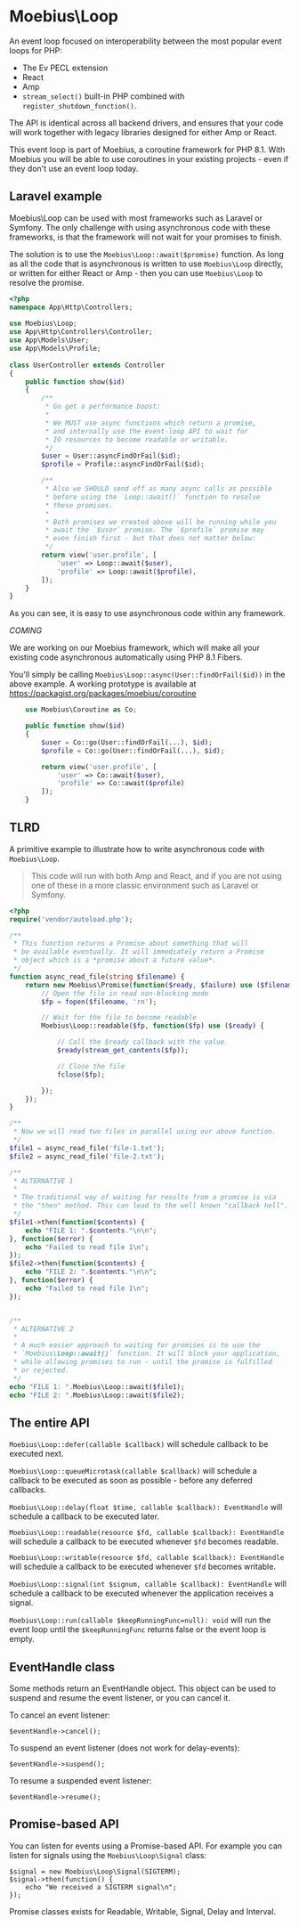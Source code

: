 Moebius\Loop
=======

An event loop focused on interoperability between the most
popular event loops for PHP:

 * The Ev PECL extension
 * React
 * Amp
 * `stream_select()` built-in PHP combined with
   `register_shutdown_function()`.

The API is identical across all backend drivers, and ensures
that your code will work together with legacy libraries
designed for either Amp or React.

This event loop is part of Moebius, a coroutine framework for
PHP 8.1. With Moebius you will be able to use coroutines in
your existing projects - even if they don't use an event loop
today.


Laravel example
---------------

Moebius\Loop can be used with most frameworks such as Laravel
or Symfony. The only challenge with using asynchronous code
with these frameworks, is that the framework will not wait
for your promises to finish.

The solution is to use the `Moebius\Loop::await($promise)` 
function. As long as all the code that is asynchronous is
written to use `Moebius\Loop` directly, or written for either
React or Amp - then you can use `Moebius\Loop` to resolve the
promise.

```php
<?php
namespace App\Http\Controllers;
 
use Moebius\Loop;
use App\Http\Controllers\Controller;
use App\Models\User;
use App\Models\Profile;
 
class UserController extends Controller
{
    public function show($id)
    {
        /**
         * Go get a performance boost:
         *
         * We MUST use async functions which return a promise,
         * and internally use the event-loop API to wait for
         * IO resources to become readable or writable.
         */
        $user = User::asyncFindOrFail($id);
        $profile = Profile::asyncFindOrFail($id);

        /**
         * Also we SHOULD send off as many async calls as possible
         * before using the `Loop::await()` function to resolve
         * these promises.
         *
         * Both promises we created above will be running while you
         * await the `$user` promise. The `$profile` promise may
         * even finish first - but that does not matter below:
         */
        return view('user.profile', [
            'user' => Loop::await($user),
            'profile' => Loop::await($profile),
        ]);
    }
}
```

As you can see, it is easy to use asynchronous code within any
framework.

*COMING*

We are working on our Moebius framework, which will make all your
existing code asynchronous automatically using PHP 8.1 Fibers. 

You'll simply be calling `Moebius\Loop::async(User::findOrFail($id))`
in the above example. A working prototype is available at
https://packagist.org/packages/moebius/coroutine

```php
    use Moebius\Coroutine as Co;

    public function show($id)
    {
        $user = Co::go(User::findOrFail(...), $id);
        $profile = Co::go(User::findOrFail(...), $id);

        return view('user.profile', [
            'user' => Co::await($user),
            'profile' => Co::await($profile)
        ]);
    }
```

TLRD
----

A primitive example to illustrate how to write asynchronous
code with `Moebius\Loop`.

> This code will run with both Amp and React, and if you are
> not using one of these in a more classic environment such
> as Laravel or Symfony.

```php
<?php
require('vendor/autoload.php');

/**
 * This function returns a Promise about something that will
 * be available eventually. It will immediately return a Promise
 * object which is a *promise about a future value*.
 */
function async_read_file(string $filename) {
    return new Moebius\Promise(function($ready, $failure) use ($filename) {
        // Open the file in read non-blocking mode
        $fp = fopen($filename, 'rn');

        // Wait for the file to become readable
        Moebius\Loop::readable($fp, function($fp) use ($ready) {

            // Call the $ready callback with the value
            $ready(stream_get_contents($fp));

            // Close the file
            fclose($fp);

        });
    });    
}

/**
 * Now we will read two files in parallel using our above function.
 */
$file1 = async_read_file('file-1.txt');
$file2 = async_read_file('file-2.txt');

/**
 * ALTERNATIVE 1
 * 
 * The traditional way of waiting for results from a promise is via 
 * the "then" method. This can lead to the well known "callback hell".
 */
$file1->then(function($contents) {
    echo "FILE 1: ".$contents."\n\n";
}, function($error) {
    echo "Failed to read file 1\n";
});
$file2->then(function($contents) {
    echo "FILE 2: ".$contents."\n\n";
}, function($error) {
    echo "Failed to read file 1\n";
});


/**
 * ALTERNATIVE 2
 *
 * A much easier approach to waiting for promises is to use the
 * `Moebius\Loop::await()` function. It will block your application,
 * while allowing promises to run - until the promise is fulfilled
 * or rejected.
 */
echo "FILE 1: ".Moebius\Loop::await($file1);
echo "FILE 2: ".Moebius\Loop::await($file2);
```


The entire API
--------------

`Moebius\Loop::defer(callable $callback)` will schedule callback
to be executed next.

`Moebius\Loop::queueMicrotask(callable $callback)` will schedule
a callback to be executed as soon as possible - before any
deferred callbacks.

`Moebius\Loop::delay(float $time, callable $callback): EventHandle`
will schedule a callback to be executed later.

`Moebius\Loop::readable(resource $fd, callable $callback): EventHandle`
will schedule a callback to be executed whenever `$fd` becomes
readable.

`Moebius\Loop::writable(resource $fd, callable $callback): EventHandle`
will schedule a callback to be executed whenever `$fd` becomes
writable.

`Moebius\Loop::signal(int $signum, callable $callback): EventHandle`
will schedule a callback to be executed whenever the application
receives a signal.

`Moebius\Loop::run(callable $keepRunningFunc=null): void` will run
the event loop until the `$keepRunningFunc` returns false or
the event loop is empty.


EventHandle class
-----------------

Some methods return an EventHandle object. This object can be
used to suspend and resume the event listener, or you can
cancel it.

To cancel an event listener:

```
$eventHandle->cancel();
```

To suspend an event listener (does not work for delay-events):

```
$eventHandle->suspend();
```

To resume a suspended event listener:

```
$eventHandle->resume();
```


Promise-based API
-----------------

You can listen for events using a Promise-based API. For example
you can listen for signals using the `Moebius\Loop\Signal` class:

```
$signal = new Moebius\Loop\Signal(SIGTERM);
$signal->then(function() {
    echo "We received a SIGTERM signal\n";
});
```

Promise classes exists for Readable, Writable, Signal, Delay and
Interval.

